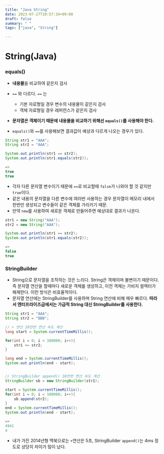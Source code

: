 ```yaml
---
title: "Java String"
date: 2023-07-27T10:57:34+09:00
draft: false
summary: " "
tags: ["java", "String"]

---
```


# String(Java)

### equals()
* **내용물**을 비교하여 같은지 검사
* `==` 와 다르다. `==` 는
  * 기본 자료형일 경우 변수의 내용물이 같은지 검사
  * 객체 자료형일 경우 레퍼런스가 같은지 검사
* **문자열은 객체이기 때문에 내용물을 비교하기 위해선 `equals()`를 사용해야 한다.**


* `equals()`와 `==`를 사용해보면 결과값이 예상과 다르게 나오는 경우가 있다.
```java
String str1 = "AAA";
String str2 = "AAA";

System.out.println(str1 == str2);
System.out.println(str1.equals(str2));

=>
true
true
```
* 각자 다른 문자열 변수이기 때문에 `==`로 비교할때 `false`가 나와야 할 것 같지만 `true`이다.
* 같은 내용의 문자열을 다른 변수에 여러번 사용하는 경우 문자열이 메모리 내에서 한번만 생성되고 변수들이 같은 객체를 가리키기 때문.
* 만약 `new`를 사용하여 새로운 객체로 만들어주면 예상대로 결과가 나온다.
```java
str1 = new String("AAA");
str2 = new String("AAA");

System.out.println(str1 == str2);
System.out.println(str1.equals(str2));

=> 
false
true
```


### StringBuilder
* String으로 문자열을 조작하는 것은 느리다. String은 객체이며 불변이기 때문이다. 즉 문자열 연산을 할때마다 새로운 객체를 생성하고, 이전 객체는 가비지 컬렉터가 해제한다. 이런 방식은 비효율적이다.
* 문자열 연산에는 StringBuilder를 사용하며 String 연산에 비해 매우 빠르다. **따라서 엔터프라이즈급에서는 가급적 String 대신 StringBuilder를 사용한다.**

```java
String str1 = "AAA";
String str2 = "BBB";

// + 연산 10만번 연산 속도 계산
long start = System.currentTimeMillis();

for(int i = 0; i < 100000; i++){
    str1 += str2;
}

long end = System.currentTimeMillis();
System.out.println(end - start);


// StringBuilder append() 10만번 연산 속도 계산
StringBuilder sb = new StringBuilder(str1);

start = System.currentTimeMillis();
for(int i = 0; i < 100000; i++){
    sb.append(str2);
}
end = System.currentTimeMillis();
System.out.println(end - start);

=>
4941
4
```

* 내가 가진 2014년형 맥북으로는 `+`연산은 5초, StringBuilder `append()`는 4ms 정도로 상당히 차이가 많이 났다.